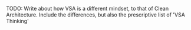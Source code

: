 TODO: Write about how VSA is a different mindset, to that of Clean Architecture. Include the differences, but also the prescriptive list of 'VSA Thinking'